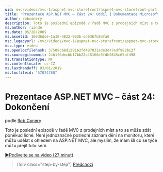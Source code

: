 ```yaml
---
uid: mvc/videos/mvc-1/aspnet-mvc-storefront/aspnet-mvc-storefront-part-24-finis
title: 'Prezentace ASP.NET MVC – část 24: Oddíl | Dokumentace Microsoftu'
author: robconery
description: Toto je poslední epizodě v řadě MVC z prodejních míst a to se může zdát poněkud liché. Není jednoznačně poslední záznam dění na monitoru, které můžu udělat s ohledem na ASP.NET...
ms.author: riande
ms.date: 05/28/2009
ms.assetid: 160d6dde-1a19-4822-963b-cd936fb8afa0
msc.legacyurl: /mvc/videos/mvc-1/aspnet-mvc-storefront/aspnet-mvc-storefront-part-24-finis
msc.type: video
ms.openlocfilehash: 37509c68d129162fd497032ade3d47edf982b12f
ms.sourcegitcommit: 24b1f6decbb17bb22a45166e5fdb0845c65af498
ms.translationtype: MT
ms.contentlocale: cs-CZ
ms.lasthandoff: 03/01/2019
ms.locfileid: "57074788"
---
```

<a name="aspnet-mvc-storefront-part-24-finis"></a>Prezentace ASP.NET MVC – část 24: Dokončení
====================
podle [Rob Conery](https://github.com/robconery)

Toto je poslední epizodě v řadě MVC z prodejních míst a to se může zdát poněkud liché. Není jednoznačně poslední záznam dění na monitoru, které můžu udělat s ohledem na ASP.NET MVC, ale myslím, že mám šli co se týče můžu přejít tuto sérii.

[&#9654;Podívejte se na video (27 minut)](https://channel9.msdn.com/Blogs/ASP-NET-Site-Videos/aspnet-mvc-storefront-part-24-finis)

> [!div class="step-by-step"]
> [Předchozí](aspnet-mvc-storefront-part-23-getting-started-with-domain-driven-design.md)
